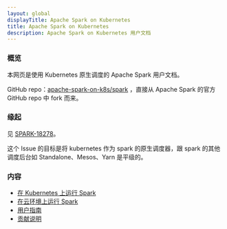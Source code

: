 ```yaml
---
layout: global
displayTitle: Apache Spark on Kubernetes
title: Apache Spark on Kubernetes
description: Apache Spark on Kubernetes 用户文档
---
```


### 概览

本网页是使用 Kubernetes 原生调度的 Apache Spark 用户文档。

GitHub repo：[apache-spark-on-k8s/spark](https://github.com/apache-spark-on-k8s/spark) ，直接从 Apache Spark 的官方 GitHub repo 中 fork 而来。

### 缘起

见 [SPARK-18278](https://issues.apache.org/jira/browse/SPARK-18278)。

这个 Issue 的目标是将 kubernetes 作为 spark 的原生调度器，跟 spark 的其他调度后台如 Standalone、Mesos、Yarn 是平级的。


### 内容

* [在 Kubernetes 上运行 Spark](./running-on-kubernetes.html)
* [在云环境上运行 Spark](./running-on-kubernetes-cloud.html)
* [用户指南](user-guide.html)
* [贡献说明](./contribute.html)
